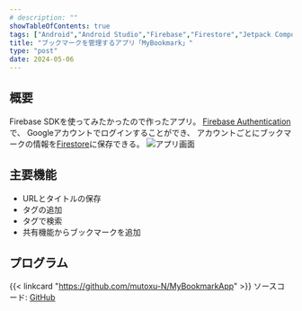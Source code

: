 ```yaml
---
# description: ""
showTableOfContents: true
tags: ["Android","Android Studio","Firebase","Firestore","Jetpack Compose"]
title: "ブックマークを管理するアプリ「MyBookmark」"
type: "post"
date: 2024-05-06
---
```


## 概要
Firebase SDKを使ってみたかったので作ったアプリ。
[Firebase Authentication](https://firebase.google.com/products/auth?hl=ja)で、
Googleアカウントでログインすることができ、
アカウントごとにブックマークの情報を[Firestore](https://firebase.google.com/products/firestore?hl=ja)に保存できる。
![アプリ画面](/Portfolio/images/posts/my_bookmark/screen.webp)

## 主要機能
- URLとタイトルの保存
- タグの追加
- タグで検索
- 共有機能からブックマークを追加


## プログラム
{{< linkcard "https://github.com/mutoxu-N/MyBookmarkApp" >}}
ソースコード: [GitHub](https://github.com/mutoxu-N/MyBookmarkApp)